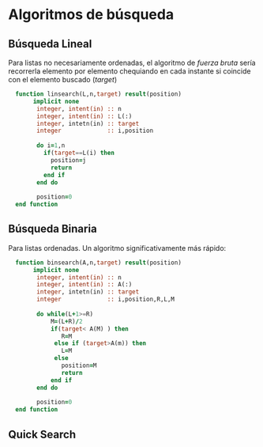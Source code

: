 # Algoritmos de búsqueda

>


## Búsqueda Lineal

Para listas no necesariamente ordenadas, el algoritmo de *fuerza bruta* sería recorrerla elemento por elemento chequiando en cada instante si coincide con el elemento buscado (*target*)

```fortran
  function linsearch(L,n,target) result(position)
       implicit none
        integer, intent(in) :: n
        integer, intent(in) :: L(:)
        integer, intetn(in) :: target
        integer             :: i,position
      
        do i=1,n
          if(target==L(i) then
            position=j
            return
          end if
        end do
        
        position=0
  end function
```
## Búsqueda Binaria

Para listas ordenadas. Un algoritmo significativamente más rápido:

```fortran
  function binsearch(A,n,target) result(position)
       implicit none
        integer, intent(in) :: n
        integer, intent(in) :: A(:)
        integer, intetn(in) :: target
        integer             :: i,position,R,L,M
      
        do while(L+1>=R) 
            M=(L+R)/2
            if(target< A(M) ) then
               R=M
             else if (target>A(m)) then
               L=M
             else
               position=M 
               return
            end if
        end do
        
        position=0
  end function
```



## Quick Search

